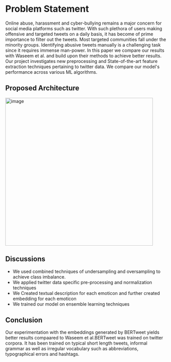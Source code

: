 
<h1> Problem Statement </h1>
<body>
  Online abuse, harassment and cyber-bullying remains a major concern for social media platforms such as twitter. With such plethora of users making offensive and targeted tweets on a daily basis, it has become of prime importance to filter out the tweets. Most targeted communities fall under the minority groups. Identifying abusive tweets manually is a challenging task since it requires immense man-power. 
In this paper we compare our results with Waseem et al. and build upon their methods to achieve better results.
 Our project investigates new preprocessing and State-of-the-art feature extraction techniques pertaining to twitter data. We compare our model's performance across various ML algorithms. 
</body>

<h2> Proposed Architecture </h2>
<img width="462" alt="image" src="https://user-images.githubusercontent.com/39126672/158036659-0fb46feb-2a6b-4317-a464-2b98e0bd4a48.png">


<h2> Discussions </h2>

<body>
  <ul>
    <li>We used combined techniques of undersampling and oversampling to achieve class imbalance.</li>
    <li> We applied twitter data specific pre-processing and normalization techniques </li>
    <li> We Created textual description for each emoticon and further
      created embedding for each emoticon </li>
    <li> We trained our model on ensemble learning techniques</li>
  </ul>
</body>


<h2> Conclusion </h2>
<body>
  Our experimentation with the embeddings generated by
BERTweet yields better results compaared to Waseem et al.BERTweet was trained
on twitter corpora. It has been trained on typical short length
tweets, informal grammar as well as irregular vocabulary such
as abbreviations, typographical errors and hashtags.
</body>
